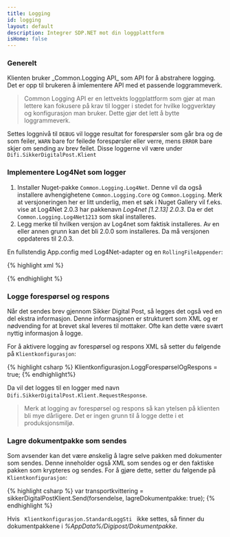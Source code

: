 ```yaml
---
title: Logging
id: logging
layout: default
description: Integrer SDP.NET mot din loggplattform
isHome: false
---
```


<h3 id="genereltOmlogging">Generelt</h3>
Klienten bruker _Common.Logging API_ som API for å abstrahere logging. Det er opp til brukeren å imlementere API med et passende loggrammeverk.

<blockquote>Common Logging API er en lettvekts loggplattform som gjør at man lettere kan fokusere på krav til logger i stedet for hvilke loggverktøy og konfigurasjon man bruker. Dette gjør det lett å bytte loggrammeverk.</blockquote>

Settes loggnivå til `DEBUG` vil logge resultat for forespørsler som går bra og de  som feiler, `WARN` bare for feilede forespørsler eller verre, mens `ERROR`  bare skjer om sending av brev feilet. Disse loggerne vil være under `Difi.SikkerDigitalPost.Klient`

<h3 id="log4net">Implementere Log4Net som logger</h3>

1. Installer Nuget-pakke `Common.Logging.Log4Net`. Denne vil da også installere avhengighetene `Common.Logging.Core` og `Common.Logging`. Merk at versjoneringen her er litt underlig, men et søk i Nuget Gallery vil f.eks. vise at Log4Net 2.0.3 har pakkenavn _Log4net [1.2.13] 2.0.3_. Da er det `Common.Logging.Log4Net1213` som skal installeres. 
2. Legg merke til hvilken versjon av Log4net som faktisk installeres. Av en eller annen grunn kan det bli 2.0.0 som installeres. Da må versjonen oppdateres til 2.0.3.

En fullstendig App.config med Log4Net-adapter og en `RollingFileAppender`:

{% highlight xml %}
<?xml version="1.0" encoding="utf-8"?>
<configuration>
  <configSections>
    <sectionGroup name="common">
      <section name="logging" type="Common.Logging.ConfigurationSectionHandler, Common.Logging" />
    </sectionGroup>
    <section name="log4net" type="log4net.Config.Log4NetConfigurationSectionHandler, log4net" />
  </configSections>

  <common>
    <logging>
      <factoryAdapter type="Common.Logging.Log4Net.Log4NetLoggerFactoryAdapter, Common.Logging.Log4net1213">
        <arg key="configType" value="INLINE" />
      </factoryAdapter>
    </logging>
  </common>

   <log4net>
    <appender name="RollingFileAppender" type="log4net.Appender.RollingFileAppender">
      <lockingModel type="log4net.Appender.FileAppender+MinimalLock" />
      <file value="${AppData}\Digipost\SikkerDigitalPost\" />
      <appendToFile value="true" />
      <rollingStyle value="Date" />
      <staticLogFileName value="false" />
      <rollingStyle value="Composite" />
      <param name="maxSizeRollBackups" value="10" />
      <datePattern value="yyyy.MM.dd' signature-api-client-dotnet.log'" />
      <maximumFileSize value="100MB" />
      <layout type="log4net.Layout.PatternLayout">
        <conversionPattern value="%date [%thread] %-5level %logger - %message%newline" />
      </layout>
    </appender>
   <root>
      <appender-ref ref="RollingFileAppender"/>
    </root>
  </log4net>
</configuration>

{% endhighlight %}


<h3 id="loggeforsporselogrespons"> Logge forespørsel og respons</h3>

Når det sendes brev gjennom Sikker Digital Post, så legges det også ved en del ekstra informasjon. Denne informasjonen er strukturert som XML og er nødvending for at brevet skal leveres til mottaker. Ofte kan dette være svært nyttig informasjon å logge. 

For å aktivere logging av forespørsel og respons XML så setter du følgende på <code>Klientkonfigurasjon</code>:

{% highlight csharp %}
Klientkonfigurasjon.LoggForespørselOgRespons = true;
{% endhighlight%}

Da  vil det logges til en logger med navn `Difi.SikkerDigitalPost.Klient.RequestResponse`.

<blockquote> Merk at logging av forespørsel og respons så kan ytelsen på klienten bli mye dårligere. Det er ingen grunn til å logge dette i et produksjonsmiljø.</blockquote>

<h3 id="dokumentpakkelogger">Lagre dokumentpakke som sendes</h3>

Som avsender kan det være ønskelig å lagre selve pakken med dokumenter som sendes. Denne inneholder også XML som sendes og er den faktiske pakken som krypteres og sendes. For å gjøre dette, setter du følgende på <code>Klientkonfigurasjon</code>:

{% highlight csharp %}
var transportkvittering = sikkerDigitalPostKlient.Send(forsendelse, lagreDokumentpakke: true);
{% endhighlight %}

Hvis <code> Klientkonfigurasjon.StandardLoggSti </code> ikke settes, så finner du dokumentpakkene i _%AppData%/Digipost/Dokumentpakke_.